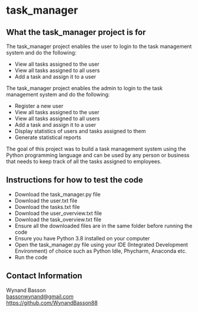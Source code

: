 # task_manager
## What the task_manager project is for
The task_manager project enables the user to login to the task management system and do the following:
* View all tasks assigned to the user  
* View all tasks assigned to all users
* Add a task and assign it to a user

The task_manager project enables the admin to login to the task management system and do the following:
* Register a new user
* View all tasks assigned to the user  
* View all tasks assigned to all users
* Add a task and assign it to a user
* Display statistics of users and tasks assigned to them
* Generate statistical reports

The goal of this project was to build a task management system using the Python programming language and can be used by any person or business that needs to keep track of all the tasks assigned to employees.

## Instructions for how to test the code
* Download the task_manager.py file
* Download the user.txt file
* Download the tasks.txt file
* Download the user_overview.txt file
* Download the task_overview.txt file
* Ensure all the downloaded files are in the same folder before running the code
* Ensure you have Python 3.8 installed on your computer
* Open the task_manager.py file using your IDE (Integrated Development Environment) of choice such as Python Idle, Phycharm, Anaconda etc.
* Run the code

## Contact Information
Wynand Basson  
bassonwynand@gmail.com  
https://github.com/WynandBasson88
